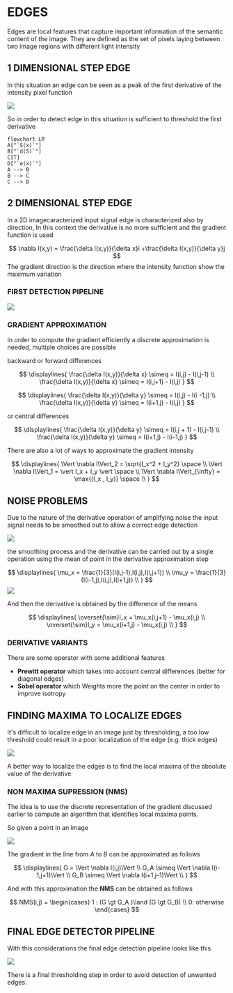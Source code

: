 # EDGES

Edges are local features that capture important information of the semantic content of the image. They are defined as the set of pixels laying between two image regions with different light intensity

## 1 DIMENSIONAL STEP EDGE

In this situation an edge can be seen as a peak of the first derivative of the intensity pixel function

![](Pasted%20image%2020240307121139.png)

So in order to detect edge in this situation is  sufficient to threshold the first derivative

```mermaid
flowchart LR
A["`S(x)`"]
B["`d(S)`"]
C[T]
D["`e(x)`"]
A --> B
B --> C
C --> D
```

## 2 DIMENSIONAL STEP EDGE

In a 2D imagecaracterized input signal edge is characterized also by direction, In this context the derivative is no more sufficient and the gradient function is used

$$
\nabla I(x,y) = \frac{\delta I(x,y)}{\delta x}i +\frac{\delta I(x,y)}{\delta y}j 
$$
 The gradient direction is the direction where the intensity function show the maximum variation

### FIRST DETECTION PIPELINE

![](Pasted%20image%2020240307122923.png)

### GRADIENT APPROXIMATION

In order to compute the gradient efficiently a discrete approximation is needed, multiple choices are possible

backward or forward differences

$$
\displaylines{
\frac{\delta I(x,y)}{\delta x} \simeq = I(i,j) - I(i,j-1) \\
\frac{\delta I(x,y)}{\delta x} \simeq =   I(i,j+1) - I(i,j)
}
$$

$$
\displaylines{
\frac{\delta I(x,y)}{\delta y} \simeq = I(i,j) - I(i -1,j) \\
\frac{\delta I(x,y)}{\delta y} \simeq =   I(i+1,j) - I(i,j)
}
$$

or central differences

$$
\displaylines{
\frac{\delta I(x,y)}{\delta y} \simeq = I(i,j + 1) - I(i,j-1) \\
\frac{\delta I(x,y)}{\delta y} \simeq =   I(i+1,j) - I(i-1,j)
}
$$

There are also a lot of ways to approximate the gradient intensity

$$
\displaylines{
\Vert \nabla I\Vert_2 = \sqrt{I_x^2 + I_y^2} \space \\
\Vert \nabla I\Vert_1 = \vert I_x + I_y \vert \space \\
\Vert \nabla I\Vert_{\infty} = \max{(I_x , I_y)} \space \\
}
$$

## NOISE PROBLEMS

Due to the nature of the derivative operation of amplifying noise the input signal needs to be smoothed out to allow a correct edge detection

![](Pasted%20image%2020240307124642.png)

the smoothing process and the derivative can be carried out by a single operation using the mean of point in the derivative approximation step

$$
\displaylines{
\mu_x = \frac{1}{3}(I(i,j-1),I(i,j),I(i,j+1)) \\
\mu_y = \frac{1}{3}(I(i-1,j),I(i,j),I(i+1,j)) \\
}
$$
![](Pasted%20image%2020240307124803.png)

And then the derivative is obtained by the difference of the means

$$
\displaylines{
\overset{\sim}I_x = \mu_x(i,j+1) - \mu_x(i,j) \\
\overset{\sim}I_y = \mu_x(i+1,j) - \mu_x(i,j) \\
}
$$
### DERIVATIVE VARIANTS

There are some operator with some additional features

- **Prewitt operator** which takes into account central differences (better for diagonal edges)
- **Sobel operator** which Weights more the point on the center in order to improve isotropy


## FINDING MAXIMA TO LOCALIZE EDGES

It's difficult to localize edge in an image just by thresholding, a too low threshold could result in a poor localization of the edge (e.g. thick edges)

![](Pasted%20image%2020240309115902.png)

A better way to localize the edges is to find the local maxima of the absolute value of the derivative

### NON MAXIMA SUPRESSION (NMS)

The idea is to use the discrete representation of the gradient discussed earlier to compute an algorithm that identifies local maxima points.

So given a point in an image

![](Pasted%20image%2020240309120230.png)

The gradient in the line from $A$ to $B$ can be approximated as follows

$$
\displaylines{
G = \Vert \nabla I(i,j)\Vert \\
G_A \simeq \Vert \nabla I(i-1,j+1)\Vert \\
G_B \simeq \Vert \nabla I(i+1,j-1)\Vert \\
}
$$

And with this approximation the **NMS** can be obtained as follows

$$
NMS(i,j) = \begin{cases}
1 : (G \gt G_A )\land (G \gt G_B) \\
0: otherwise
\end{cases}
$$


## FINAL EDGE DETECTOR PIPELINE

With this considerations the final edge detection pipeline looks like this

![](Pasted%20image%2020240309121005.png)

There is a final thresholding step in order to avoid detection of unwanted edges.